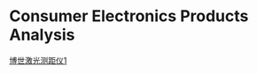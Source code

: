 # Consumer Electronics Products Analysis
[博世激光测距仪1](https://user-images.githubusercontent.com/32056331/113824984-04c6a700-97b3-11eb-91d7-3c1aeb37809f.jpg)
